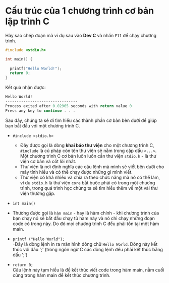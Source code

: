 
# Cấu trúc của 1 chương trình cơ bản lập trình C

Hãy sao chép đoạn mã ví dụ sau vào **Dev C** và nhấn `F11` để chạy chương trình.

```C
#include <stdio.h>

int main() {
 
  printf("Hello World!");
  return 0;
}
```

Kết quả nhận được:
```C
Hello World!
--------------------------------
Process exited after 0.02965 seconds with return value 0
Press any key to continue . . .
```

Sau đây, chúng ta sẽ đi tìm hiểu các thành phần cơ bản bên dưới để giúp bạn bắt đầu với một chương trình C.

- `#include <stdio.h>`  
  - Đây được gọi là dòng **khai báo thư viện** cho một chương trình C, `#include` là cú pháp còn tên thư viện sẽ nằm trong cặp dấu `<...>`. Một chương trình C cơ bản luôn luôn cần thư viện `stdio.h` - là thư viện cơ bản và cốt lõi nhất.
  - Thư viện là nơi định nghĩa các câu lệnh mà mình sẽ viết bên dưới cho máy tính hiểu và có thể chạy được những gì mình viết.
  - Thư viện có khá nhiều và chia ra theo chức năng mà nó có thể làm, ví dụ `stdio.h` là thư viện `core` bắt buộc phải có trong một chương trình, trong quá trình học chúng ta sẽ tìm hiểu thêm về một vài thư viện thường gặp.

- `int main()`  
 - Thường được gọi là `hàm main` - hay là hàm chính - khi chương trình của bạn chạy nó sẽ bắt đầu chạy từ hàm này và nó chỉ chạy những đoạn code có trong này. Do đó mọi chương trình C đều phải tồn tại một hàm main.

- `printf ("Hello World");`  
  -Đây là dòng lệnh in ra màn hình dòng chữ `Hello World`. Dòng này kết thúc với dấu ';' (trong ngôn ngữ C các dòng lệnh đều phải kết thúc bằng dấu ';') 

- `return 0;`  
Câu lệnh này tạm hiểu là để kết thúc viết code trong hàm main, nằm cuối cùng trong hàm main để kết thúc chương trình.
